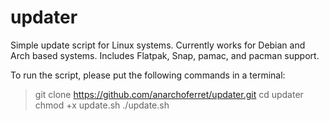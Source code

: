 # updater
Simple update script for Linux systems.  Currently works for Debian and Arch based systems.  Includes Flatpak, Snap, pamac, and pacman support.

To run the script, please put the following commands in a terminal:
> git clone https://github.com/anarchoferret/updater.git
> cd updater
> chmod +x update.sh 
> ./update.sh
